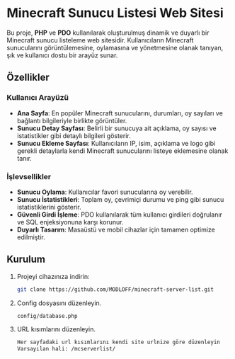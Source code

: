 # Minecraft Sunucu Listesi Web Sitesi

Bu proje, **PHP** ve **PDO** kullanılarak oluşturulmuş dinamik ve duyarlı bir Minecraft sunucu listeleme web sitesidir. Kullanıcıların Minecraft sunucularını görüntülemesine, oylamasına ve yönetmesine olanak tanıyan, şık ve kullanıcı dostu bir arayüz sunar.

## Özellikler

### Kullanıcı Arayüzü
- **Ana Sayfa**: En popüler Minecraft sunucularını, durumları, oy sayıları ve bağlantı bilgileriyle birlikte görüntüler.
- **Sunucu Detay Sayfası**: Belirli bir sunucuya ait açıklama, oy sayısı ve istatistikler gibi detaylı bilgileri gösterir.
- **Sunucu Ekleme Sayfası**: Kullanıcıların IP, isim, açıklama ve logo gibi gerekli detaylarla kendi Minecraft sunucularını listeye eklemesine olanak tanır.

### İşlevsellikler
- **Sunucu Oylama**: Kullanıcılar favori sunucularına oy verebilir.
- **Sunucu İstatistikleri**: Toplam oy, çevrimiçi durumu ve ping gibi sunucu istatistiklerini gösterir.
- **Güvenli Girdi İşleme**: PDO kullanılarak tüm kullanıcı girdileri doğrulanır ve SQL enjeksiyonuna karşı korunur.
- **Duyarlı Tasarım**: Masaüstü ve mobil cihazlar için tamamen optimize edilmiştir.


## Kurulum

1. Projeyi cihazınıza indirin:
   ```bash
   git clone https://github.com/MODLOFF/minecraft-server-list.git
   ```

2. Config dosyasını düzenleyin.
   ```bash
   config/database.php
   ```
3. URL kısımlarını düzenleyin.
   ```bash
   Her sayfadaki url kısımlarını kendi site urlnize göre düzenleyin
   Varsayılan hali: /mcserverlist/
   ```
